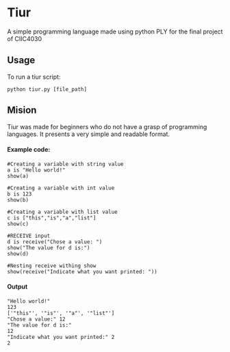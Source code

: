 # Tiur
A simple programming language made using python PLY for the final project of CIIC4030

## Usage

To run a tiur script:

    python tiur.py [file_path]





## Mision

Tiur was made for beginners who do not have a grasp of programming languages. It presents a very simple and readable format.

#### Example code:

```
#Creating a variable with string value
a is "Hello world!"
show(a)

#Creating a variable with int value
b is 123
show(b)

#Creating a variable with list value
c is ["this","is","a","list"]
show(c)

#RECEIVE input
d is receive("Chose a value: ")
show("The value for d is:")
show(d)

#Nesting receive withing show
show(receive("Indicate what you want printed: "))
```
#### Output

```
"Hello world!"
123
['"this"', '"is"', '"a"', '"list"']
"Chose a value:" 12
"The value for d is:"
12
"Indicate what you want printed:" 2
2
```
